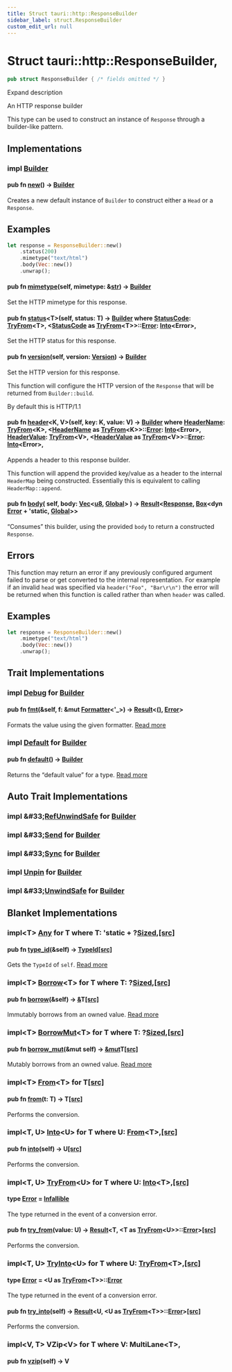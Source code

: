 ```yaml
---
title: Struct tauri::http::ResponseBuilder
sidebar_label: struct.ResponseBuilder
custom_edit_url: null
---
```


  # Struct tauri::http&#x3A;:ResponseBuilder,

```rs
pub struct ResponseBuilder { /* fields omitted */ }
```

Expand description

An HTTP response builder

This type can be used to construct an instance of `Response` through a builder-like pattern.

## Implementations

### impl [Builder](/docs/api/rust/tauri/struct.ResponseBuilder "struct tauri::http&#x3A;:ResponseBuilder")

#### pub fn [new](/docs/api/rust/tauri/about:blank#method.new)() -> [Builder](/docs/api/rust/tauri/struct.ResponseBuilder "struct tauri::http&#x3A;:ResponseBuilder")

Creates a new default instance of `Builder` to construct either a `Head` or a `Response`.

## Examples

```rs
let response = ResponseBuilder::new()
    .status(200)
    .mimetype("text/html")
    .body(Vec::new())
    .unwrap();
```

#### pub fn [mimetype](/docs/api/rust/tauri/about:blank#method.mimetype)(self, mimetype: &[str](https://doc.rust-lang.org/1.54.0/std/primitive.str.html)) -> [Builder](/docs/api/rust/tauri/struct.ResponseBuilder "struct tauri::http&#x3A;:ResponseBuilder")

Set the HTTP mimetype for this response.

#### pub fn [status](/docs/api/rust/tauri/about:blank#method.status)&lt;T>(self, status: T) -> [Builder](/docs/api/rust/tauri/struct.ResponseBuilder "struct tauri::http&#x3A;:ResponseBuilder") where [StatusCode](/docs/api/rust/tauri/status/struct.StatusCode "struct tauri::http&#x3A;:status::StatusCode"): [TryFrom](https://doc.rust-lang.org/1.54.0/core/convert/trait.TryFrom.html "trait core::convert::TryFrom")&lt;T>, &lt;[StatusCode](/docs/api/rust/tauri/status/struct.StatusCode "struct tauri::http&#x3A;:status::StatusCode") as [TryFrom](https://doc.rust-lang.org/1.54.0/core/convert/trait.TryFrom.html "trait core::convert::TryFrom")&lt;T>>::[Error](https://doc.rust-lang.org/1.54.0/core/convert/trait.TryFrom.html#associatedtype.Error "type core::convert::TryFrom::Error"): [Into](https://doc.rust-lang.org/1.54.0/core/convert/trait.Into.html "trait core::convert::Into")&lt;Error>,

Set the HTTP status for this response.

#### pub fn [version](/docs/api/rust/tauri/about:blank#method.version)(self, version: [Version](/docs/api/rust/tauri/version/struct.Version "struct tauri::http&#x3A;:version::Version")) -> [Builder](/docs/api/rust/tauri/struct.ResponseBuilder "struct tauri::http&#x3A;:ResponseBuilder")

Set the HTTP version for this response.

This function will configure the HTTP version of the `Response` that will be returned from `Builder::build`.

By default this is HTTP/1.1

#### pub fn [header](/docs/api/rust/tauri/about:blank#method.header)&lt;K, V>(self, key: K, value: V) -> [Builder](/docs/api/rust/tauri/struct.ResponseBuilder "struct tauri::http&#x3A;:ResponseBuilder") where [HeaderName](/docs/api/rust/tauri/header/struct.HeaderName "struct tauri::http&#x3A;:header::HeaderName"): [TryFrom](https://doc.rust-lang.org/1.54.0/core/convert/trait.TryFrom.html "trait core::convert::TryFrom")&lt;K>, &lt;[HeaderName](/docs/api/rust/tauri/header/struct.HeaderName "struct tauri::http&#x3A;:header::HeaderName") as [TryFrom](https://doc.rust-lang.org/1.54.0/core/convert/trait.TryFrom.html "trait core::convert::TryFrom")&lt;K>>::[Error](https://doc.rust-lang.org/1.54.0/core/convert/trait.TryFrom.html#associatedtype.Error "type core::convert::TryFrom::Error"): [Into](https://doc.rust-lang.org/1.54.0/core/convert/trait.Into.html "trait core::convert::Into")&lt;Error>, [HeaderValue](/docs/api/rust/tauri/header/struct.HeaderValue "struct tauri::http&#x3A;:header::HeaderValue"): [TryFrom](https://doc.rust-lang.org/1.54.0/core/convert/trait.TryFrom.html "trait core::convert::TryFrom")&lt;V>, &lt;[HeaderValue](/docs/api/rust/tauri/header/struct.HeaderValue "struct tauri::http&#x3A;:header::HeaderValue") as [TryFrom](https://doc.rust-lang.org/1.54.0/core/convert/trait.TryFrom.html "trait core::convert::TryFrom")&lt;V>>::[Error](https://doc.rust-lang.org/1.54.0/core/convert/trait.TryFrom.html#associatedtype.Error "type core::convert::TryFrom::Error"): [Into](https://doc.rust-lang.org/1.54.0/core/convert/trait.Into.html "trait core::convert::Into")&lt;Error>,

Appends a header to this response builder.

This function will append the provided key/value as a header to the internal `HeaderMap` being constructed. Essentially this is equivalent to calling `HeaderMap::append`.

#### pub fn [body](/docs/api/rust/tauri/about:blank#method.body)( self, body: [Vec](https://doc.rust-lang.org/1.54.0/alloc/vec/struct.Vec.html "struct alloc::vec::Vec")&lt;[u8](https://doc.rust-lang.org/1.54.0/std/primitive.u8.html), [Global](https://doc.rust-lang.org/1.54.0/alloc/alloc/struct.Global.html "struct alloc::alloc::Global")> ) -> [Result](https://doc.rust-lang.org/1.54.0/core/result/enum.Result.html "enum core::result::Result")&lt;[Response](/docs/api/rust/tauri/struct.Response "struct tauri::http&#x3A;:Response"), [Box](https://doc.rust-lang.org/1.54.0/alloc/boxed/struct.Box.html "struct alloc::boxed::Box")&lt;dyn [Error](https://doc.rust-lang.org/1.54.0/std/error/trait.Error.html "trait std::error::Error") + 'static, [Global](https://doc.rust-lang.org/1.54.0/alloc/alloc/struct.Global.html "struct alloc::alloc::Global")>>

“Consumes” this builder, using the provided `body` to return a constructed `Response`.

## Errors

This function may return an error if any previously configured argument failed to parse or get converted to the internal representation. For example if an invalid `head` was specified via `header("Foo", "Bar\r\n")` the error will be returned when this function is called rather than when `header` was called.

## Examples

```rs
let response = ResponseBuilder::new()
    .mimetype("text/html")
    .body(Vec::new())
    .unwrap();
```

## Trait Implementations

### impl [Debug](https://doc.rust-lang.org/1.54.0/core/fmt/trait.Debug.html "trait core::fmt::Debug") for [Builder](/docs/api/rust/tauri/struct.ResponseBuilder "struct tauri::http&#x3A;:ResponseBuilder")

#### pub fn [fmt](https://doc.rust-lang.org/1.54.0/core/fmt/trait.Debug.html#tymethod.fmt)(&self, f: &mut [Formatter](https://doc.rust-lang.org/1.54.0/core/fmt/struct.Formatter.html "struct core::fmt::Formatter")&lt;'\_>) -> [Result](https://doc.rust-lang.org/1.54.0/core/result/enum.Result.html "enum core::result::Result")&lt;[()](https://doc.rust-lang.org/1.54.0/std/primitive.unit.html), [Error](https://doc.rust-lang.org/1.54.0/core/fmt/struct.Error.html "struct core::fmt::Error")>

Formats the value using the given formatter. [Read more](https://doc.rust-lang.org/1.54.0/core/fmt/trait.Debug.html#tymethod.fmt)

### impl [Default](https://doc.rust-lang.org/1.54.0/core/default/trait.Default.html "trait core::default::Default") for [Builder](/docs/api/rust/tauri/struct.ResponseBuilder "struct tauri::http&#x3A;:ResponseBuilder")

#### pub fn [default](https://doc.rust-lang.org/1.54.0/core/default/trait.Default.html#tymethod.default)() -> [Builder](/docs/api/rust/tauri/struct.ResponseBuilder "struct tauri::http&#x3A;:ResponseBuilder")

Returns the “default value” for a type. [Read more](https://doc.rust-lang.org/1.54.0/core/default/trait.Default.html#tymethod.default)

## Auto Trait Implementations

### impl \&#33;[RefUnwindSafe](https://doc.rust-lang.org/1.54.0/std/panic/trait.RefUnwindSafe.html "trait std::panic::RefUnwindSafe") for [Builder](/docs/api/rust/tauri/struct.ResponseBuilder "struct tauri::http&#x3A;:ResponseBuilder")

### impl \&#33;[Send](https://doc.rust-lang.org/1.54.0/core/marker/trait.Send.html "trait core::marker::Send") for [Builder](/docs/api/rust/tauri/struct.ResponseBuilder "struct tauri::http&#x3A;:ResponseBuilder")

### impl \&#33;[Sync](https://doc.rust-lang.org/1.54.0/core/marker/trait.Sync.html "trait core::marker::Sync") for [Builder](/docs/api/rust/tauri/struct.ResponseBuilder "struct tauri::http&#x3A;:ResponseBuilder")

### impl [Unpin](https://doc.rust-lang.org/1.54.0/core/marker/trait.Unpin.html "trait core::marker::Unpin") for [Builder](/docs/api/rust/tauri/struct.ResponseBuilder "struct tauri::http&#x3A;:ResponseBuilder")

### impl \&#33;[UnwindSafe](https://doc.rust-lang.org/1.54.0/std/panic/trait.UnwindSafe.html "trait std::panic::UnwindSafe") for [Builder](/docs/api/rust/tauri/struct.ResponseBuilder "struct tauri::http&#x3A;:ResponseBuilder")

## Blanket Implementations

### impl&lt;T> [Any](https://doc.rust-lang.org/1.54.0/core/any/trait.Any.html "trait core::any::Any") for T where T: 'static + ?[Sized](https://doc.rust-lang.org/1.54.0/core/marker/trait.Sized.html "trait core::marker::Sized"),[\[src\]](https://doc.rust-lang.org/1.54.0/src/core/any.rs.html#131-135 "goto source code")

#### pub fn [type_id](https://doc.rust-lang.org/1.54.0/core/any/trait.Any.html#tymethod.type_id)(&self) -> [TypeId](https://doc.rust-lang.org/1.54.0/core/any/struct.TypeId.html "struct core::any::TypeId")[\[src\]](https://doc.rust-lang.org/1.54.0/src/core/any.rs.html#132 "goto source code")

Gets the `TypeId` of `self`. [Read more](https://doc.rust-lang.org/1.54.0/core/any/trait.Any.html#tymethod.type_id)

### impl&lt;T> [Borrow](https://doc.rust-lang.org/1.54.0/core/borrow/trait.Borrow.html "trait core::borrow::Borrow")&lt;T> for T where T: ?[Sized](https://doc.rust-lang.org/1.54.0/core/marker/trait.Sized.html "trait core::marker::Sized"),[\[src\]](https://doc.rust-lang.org/1.54.0/src/core/borrow.rs.html#208-213 "goto source code")

#### pub fn [borrow](https://doc.rust-lang.org/1.54.0/core/borrow/trait.Borrow.html#tymethod.borrow)(&self) -> [&](https://doc.rust-lang.org/1.54.0/std/primitive.reference.html)T[\[src\]](https://doc.rust-lang.org/1.54.0/src/core/borrow.rs.html#210 "goto source code")

Immutably borrows from an owned value. [Read more](https://doc.rust-lang.org/1.54.0/core/borrow/trait.Borrow.html#tymethod.borrow)

### impl&lt;T> [BorrowMut](https://doc.rust-lang.org/1.54.0/core/borrow/trait.BorrowMut.html "trait core::borrow::BorrowMut")&lt;T> for T where T: ?[Sized](https://doc.rust-lang.org/1.54.0/core/marker/trait.Sized.html "trait core::marker::Sized"),[\[src\]](https://doc.rust-lang.org/1.54.0/src/core/borrow.rs.html#216-220 "goto source code")

#### pub fn [borrow_mut](https://doc.rust-lang.org/1.54.0/core/borrow/trait.BorrowMut.html#tymethod.borrow_mut)(&mut self) -> [&mut](https://doc.rust-lang.org/1.54.0/std/primitive.reference.html)T[\[src\]](https://doc.rust-lang.org/1.54.0/src/core/borrow.rs.html#217 "goto source code")

Mutably borrows from an owned value. [Read more](https://doc.rust-lang.org/1.54.0/core/borrow/trait.BorrowMut.html#tymethod.borrow_mut)

### impl&lt;T> [From](https://doc.rust-lang.org/1.54.0/core/convert/trait.From.html "trait core::convert::From")&lt;T> for T[\[src\]](https://doc.rust-lang.org/1.54.0/src/core/convert/mod.rs.html#544-548 "goto source code")

#### pub fn [from](https://doc.rust-lang.org/1.54.0/core/convert/trait.From.html#tymethod.from)(t: T) -> T[\[src\]](https://doc.rust-lang.org/1.54.0/src/core/convert/mod.rs.html#545 "goto source code")

Performs the conversion.

### impl&lt;T, U> [Into](https://doc.rust-lang.org/1.54.0/core/convert/trait.Into.html "trait core::convert::Into")&lt;U> for T where U: [From](https://doc.rust-lang.org/1.54.0/core/convert/trait.From.html "trait core::convert::From")&lt;T>,[\[src\]](https://doc.rust-lang.org/1.54.0/src/core/convert/mod.rs.html#533-540 "goto source code")

#### pub fn [into](https://doc.rust-lang.org/1.54.0/core/convert/trait.Into.html#tymethod.into)(self) -> U[\[src\]](https://doc.rust-lang.org/1.54.0/src/core/convert/mod.rs.html#537 "goto source code")

Performs the conversion.

### impl&lt;T, U> [TryFrom](https://doc.rust-lang.org/1.54.0/core/convert/trait.TryFrom.html "trait core::convert::TryFrom")&lt;U> for T where U: [Into](https://doc.rust-lang.org/1.54.0/core/convert/trait.Into.html "trait core::convert::Into")&lt;T>,[\[src\]](https://doc.rust-lang.org/1.54.0/src/core/convert/mod.rs.html#581-590 "goto source code")

#### type [Error](https://doc.rust-lang.org/1.54.0/core/convert/trait.TryFrom.html#associatedtype.Error) = [Infallible](https://doc.rust-lang.org/1.54.0/core/convert/enum.Infallible.html "enum core::convert::Infallible")

The type returned in the event of a conversion error.

#### pub fn [try_from](https://doc.rust-lang.org/1.54.0/core/convert/trait.TryFrom.html#tymethod.try_from)(value: U) -> [Result](https://doc.rust-lang.org/1.54.0/core/result/enum.Result.html "enum core::result::Result")&lt;T, &lt;T as [TryFrom](https://doc.rust-lang.org/1.54.0/core/convert/trait.TryFrom.html "trait core::convert::TryFrom")&lt;U>>::[Error](https://doc.rust-lang.org/1.54.0/core/convert/trait.TryFrom.html#associatedtype.Error "type core::convert::TryFrom::Error")>[\[src\]](https://doc.rust-lang.org/1.54.0/src/core/convert/mod.rs.html#587 "goto source code")

Performs the conversion.

### impl&lt;T, U> [TryInto](https://doc.rust-lang.org/1.54.0/core/convert/trait.TryInto.html "trait core::convert::TryInto")&lt;U> for T where U: [TryFrom](https://doc.rust-lang.org/1.54.0/core/convert/trait.TryFrom.html "trait core::convert::TryFrom")&lt;T>,[\[src\]](https://doc.rust-lang.org/1.54.0/src/core/convert/mod.rs.html#567-576 "goto source code")

#### type [Error](https://doc.rust-lang.org/1.54.0/core/convert/trait.TryInto.html#associatedtype.Error) = &lt;U as [TryFrom](https://doc.rust-lang.org/1.54.0/core/convert/trait.TryFrom.html "trait core::convert::TryFrom")&lt;T>>::[Error](https://doc.rust-lang.org/1.54.0/core/convert/trait.TryFrom.html#associatedtype.Error "type core::convert::TryFrom::Error")

The type returned in the event of a conversion error.

#### pub fn [try_into](https://doc.rust-lang.org/1.54.0/core/convert/trait.TryInto.html#tymethod.try_into)(self) -> [Result](https://doc.rust-lang.org/1.54.0/core/result/enum.Result.html "enum core::result::Result")&lt;U, &lt;U as [TryFrom](https://doc.rust-lang.org/1.54.0/core/convert/trait.TryFrom.html "trait core::convert::TryFrom")&lt;T>>::[Error](https://doc.rust-lang.org/1.54.0/core/convert/trait.TryFrom.html#associatedtype.Error "type core::convert::TryFrom::Error")>[\[src\]](https://doc.rust-lang.org/1.54.0/src/core/convert/mod.rs.html#573 "goto source code")

Performs the conversion.

### impl&lt;V, T> VZip&lt;V> for T where V: MultiLane&lt;T>,

#### pub fn [vzip](/docs/api/rust/tauri/about:blank#tymethod.vzip)(self) -> V
  